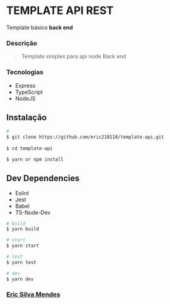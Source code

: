 # TEMPLATE API REST

Template básico **back end**

### Descrição

> Template simples para api node
> Back end

### Tecnologias 

* Express
* TypeScript
* NodeJS

## Instalação

``` bash
# 
$ git clone https://github.com/eric218110/template-api.git
 
$ cd template-api

$ yarn or npm install
````  

## Dev Dependencies

* Eslint
* Jest
* Babel
* TS-Node-Dev

``` bash
# build
$ yarn build
````  
````bash
# start
$ yarn start
````  
````bash
# test
$ yarn test
````
```` bash
# dev
$ yarn dev
````

### [Eric Silva Mendes](https://github.com/eric218110/)
